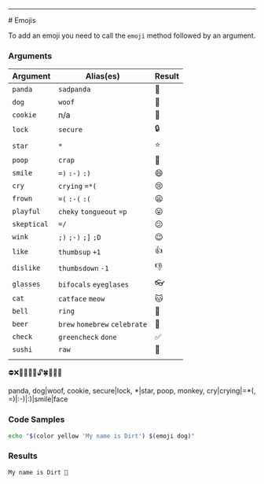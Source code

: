 <hr>
<a name="Emojis"></a>
# Emojis

To add an emoji you need to call the `emoji` method followed by an argument.

### Arguments

| Argument  	| Alias(es) 	| Result  	|
|---	|---	|---	|
| `panda` 	|  `sadpanda`	|   🐼	|
|   `dog`	|   `woof`	|  🐶	|
|   `cookie`	|   n/a	|   🍪	|
|   `lock`	|   `secure`	|   🔒	|
|   `star`	|   `*`	|   ⭐	|
|   `poop`	|   `crap`	|   💩	|
|   `smile`	|   `=)` `:-)` `:)`	|   😄	|
|   `cry`	|   `crying` `=*(`	|   😢	|
|   `frown`	|   `=(` `:-(` `:(`	|   😦	|
|   	`playful`|   `cheky` `tongueout` `=p`	|   😛	|
|   `skeptical`	|   `=/`	|   😕	|
|   `wink`	|   `;)` `;-)` `;]` `;D`	|   😉	|
|   `like`	|   `thumbsup` `+1`	|   👍	|
|   `dislike`	|   `thumbsdown` `-1`	|   👎	|
|   `glasses`	|   `bifocals` `eyeglases`	|   👓	|
|   `cat`	|   `catface` `meow`	|   🐱	|
|   `bell`	|   `ring`	|   🔔	|
|   `beer`	|   `brew` `homebrew` `celebrate`	|   🍺	|
|   `check`	|   `greencheck` `done`	|   ✅	|
|   `sushi`	|   `raw`	|  🍣	|
|   	|   	|   	|

⛔❌🎯🚬🚽🔎🔓🍀🐝💭🔥

<p class="message">
panda, dog|woof, cookie, secure|lock, *|star,
poop, monkey, cry|crying|=*(, =)|:-)|:)|smile|face
</p>

### Code Samples

```bash
echo "$(color yellow 'My name is Dirt') $(emoji dog)"
```

### Results


`My name is Dirt 🐶`

